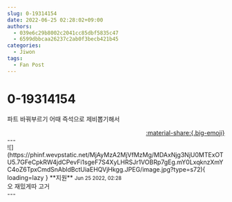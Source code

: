 ```yaml
---
slug: 0-19314154
date: 2022-06-25 02:28:02+09:00
authors:
  - 039e6c29b8002c2041cc85dbf5835c47
  - 6599dbbcaa26237c2ab0f3becb421b45
categories:
  - Jiwon
tags:
  - Fan Post
---
```


# 0-19314154

<div class="post-container" markdown="1">
<div class="content-container md-sidebar__scrollwrap" markdown="1">

파트 바꿔부르기 어때 즉석으로 제비뽑기해서

</div>
</div>

<div style="text-align: right;" markdown="1">
<a href="https://weverse.io/fromis9/fanpost/0-19314154" style="text-align: right;">:material-share:{.big-emoji}</a>
</div>
---

<div class="comments-container md-sidebar__scrollwrap" markdown="1">
<div class="comment" markdown="1">
<div class='id-container' markdown="1">
![](https://phinf.wevpstatic.net/MjAyMzA2MjVfMzMg/MDAxNjg3NjU0MTExOTU5.7GFeCpkRW4jdCPevFi1sgeF7S4XyLHRSJr1VOBRp7gEg.mY0LxqknzXmYC4oZ6TpxCmdSnAbldBctUiaEHQVjHkgg.JPEG/image.jpg?type=s72){ loading=lazy }
**<span class="artist">지원</span>** <small>Jun 25 2022, 02:28</small><br>
</div>
<div class='comment-body' markdown="1">
오 재밌게따 고거
</div>
</div>
</div>
---
